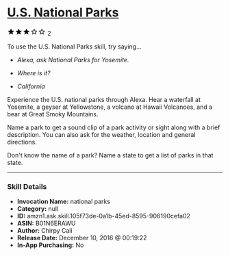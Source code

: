 # [U.S. National Parks](http://alexa.amazon.com/#skills/amzn1.ask.skill.105f73de-0a1b-45ed-8595-906190cefa02)
![3 stars](../../images/ic_star_black_18dp_1x.png)![3 stars](../../images/ic_star_black_18dp_1x.png)![3 stars](../../images/ic_star_black_18dp_1x.png)![3 stars](../../images/ic_star_border_black_18dp_1x.png)![3 stars](../../images/ic_star_border_black_18dp_1x.png) 2

To use the U.S. National Parks skill, try saying...

* *Alexa, ask National Parks for Yosemite.*

* *Where is it?*

* *California*

Experience the U.S. national parks through Alexa. Hear a waterfall at Yosemite, a geyser at Yellowstone, a volcano at Hawaii Volcanoes, and a bear at Great Smoky Mountains.

Name a park to get a sound clip of a park activity or sight along with a brief description. You can also ask for the weather, location and general directions.

Don't know the name of a park? Name a state to get a list of parks in that state.

***

### Skill Details

* **Invocation Name:** national parks
* **Category:** null
* **ID:** amzn1.ask.skill.105f73de-0a1b-45ed-8595-906190cefa02
* **ASIN:** B01N6ERAWU
* **Author:** Chirpy Cali
* **Release Date:** December 10, 2016 @ 00:19:22
* **In-App Purchasing:** No
